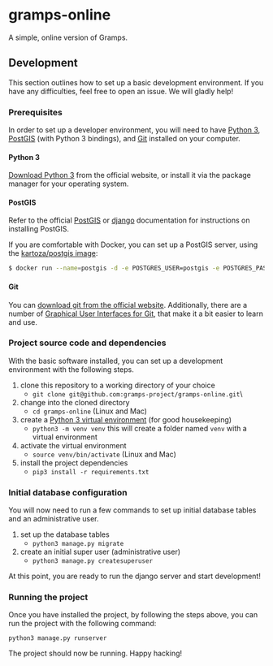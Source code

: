 # gramps-online
A simple, online version of Gramps.

## Development
This section outlines how to set up a basic development environment. If you have any difficulties, feel free to open an issue. We will gladly help!

### Prerequisites
In order to set up a developer environment, you will need to have [Python 3](https://www.python.org/), [PostGIS](https://postgis.net/) (with Python 3 bindings), and [Git](https://git-scm.com/) installed on your computer.

#### Python 3
[Download Python 3](https://www.python.org/downloads/) from the official website, or install it via the package manager for your operating system.

#### PostGIS
Refer to the official [PostGIS](https://postgis.net/install/) or [django](https://docs.djangoproject.com/en/2.1/ref/contrib/gis/install/postgis/) documentation for instructions on installing PostGIS.

If you are comfortable with Docker, you can set up a PostGIS server, using the [kartoza/postgis image](https://github.com/kartoza/docker-postgis):

```bash
$ docker run --name=postgis -d -e POSTGRES_USER=postgis -e POSTGRES_PASS=postgis123 -e POSTGRES_DBNAME=gramps_online -p 5432:5432 kartoza/postgis:9.6-2.4
```

#### Git
You can [download git from the official website](https://git-scm.com/downloads). Additionally, there are a number of [Graphical User Interfaces for Git](https://git-scm.com/downloads/guis), that make it a bit easier to learn and use.

### Project source code and dependencies
With the basic software installed, you can set up a development environment with the following steps.

1. clone this repository to a working directory of your choice
    - `git clone git@github.com:gramps-project/gramps-online.git`\
2. change into the cloned directory
    - `cd gramps-online` (Linux and Mac)
3. create a [Python 3 virtual environment](https://docs.python.org/3/library/venv.html) (for good housekeeping)
    - `python3 -m venv venv` this will create a folder named `venv` with a virtual environment
4. activate the virtual environment
    - `source venv/bin/activate` (Linux and Mac)
5. install the project dependencies
    - `pip3 install -r requirements.txt`
    
### Initial database configuration
You will now need to run a few commands to set up initial database tables and an administrative user.

1. set up the database tables
    - `python3 manage.py migrate`
2. create an initial super user (administrative user)
    - `python3 manage.py createsuperuser`

At this point, you are ready to run the django server and start development! 

### Running the project
Once you have installed the project, by following the steps above, you can run the project with the following command:

`python3 manage.py runserver`

The project should now be running. Happy hacking!